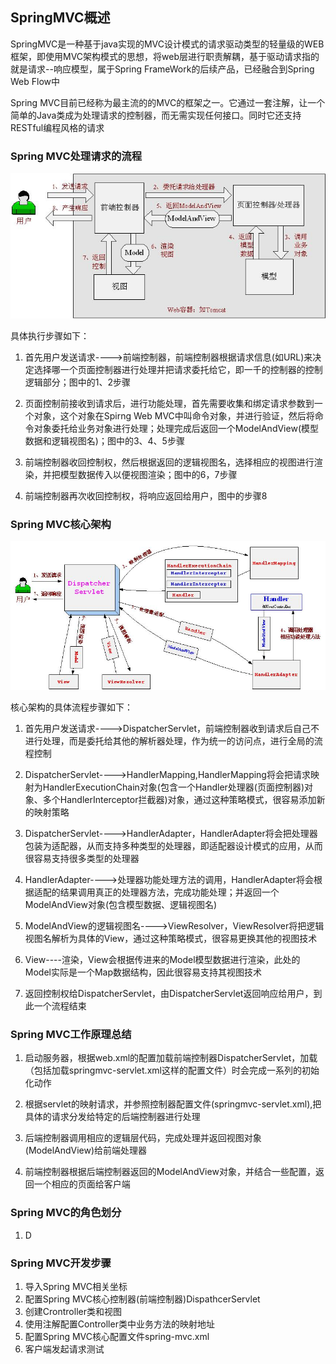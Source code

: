 ## SpringMVC概述  
SpringMVC是一种基于java实现的MVC设计模式的请求驱动类型的轻量级的WEB框架，即使用MVC架构模式的思想，将web层进行职责解耦，基于驱动请求指的就是请求--响应模型，属于Spring FrameWork的后续产品，已经融合到Spring Web Flow中  
  
Spring MVC目前已经称为最主流的的MVC的框架之一。它通过一套注解，让一个简单的Java类成为处理请求的控制器，而无需实现任何接口。同时它还支持RESTful编程风格的请求   
  
### Spring MVC处理请求的流程  
![title](https://raw.githubusercontent.com/liujinxi931204/image/master/gitnote/2020/10/22/1603337222739-1603337222741.png)  
  
具体执行步骤如下：  
1. 首先用户发送请求---->前端控制器，前端控制器根据请求信息(如URL)来决定选择哪一个页面控制器进行处理并把请求委托给它，即一千的控制器的控制逻辑部分；图中的1、2步骤  
  
2. 页面控制前接收到请求后，进行功能处理，首先需要收集和绑定请求参数到一个对象，这个对象在Spirng Web MVC中叫命令对象，并进行验证，然后将命令对象委托给业务对象进行处理；处理完成后返回一个ModelAndView(模型数据和逻辑视图名)；图中的3、4、5步骤  
  
3.  前端控制器收回控制权，然后根据返回的逻辑视图名，选择相应的视图进行渲染，并把模型数据传入以便视图渲染；图中的6，7步骤  
  
4. 前端控制器再次收回控制权，将响应返回给用户，图中的步骤8  
  
### Spring MVC核心架构  
![title](https://raw.githubusercontent.com/liujinxi931204/image/master/gitnote/2020/10/22/1603337268750-1603337268751.png)  
  
核心架构的具体流程步骤如下：  
1. 首先用户发送请求---->DispatcherServlet，前端控制器收到请求后自己不进行处理，而是委托给其他的解析器处理，作为统一的访问点，进行全局的流程控制  
  
2. DispatcherServlet---->HandlerMapping,HandlerMapping将会把请求映射为HandlerExecutionChain对象(包含一个Handler处理器(页面控制器)对象、多个HandlerInterceptor拦截器)对象，通过这种策略模式，很容易添加新的映射策略  
  
3. DispatcherServlet---->HandlerAdapter，HandlerAdapter将会把处理器包装为适配器，从而支持多种类型的处理器，即适配器设计模式的应用，从而很容易支持很多类型的处理器  
  
4. HandlerAdapter---->处理器功能处理方法的调用，HandlerAdapter将会根据适配的结果调用真正的处理器方法，完成功能处理；并返回一个ModelAndView对象(包含模型数据、逻辑视图名)  
  
5. ModelAndView的逻辑视图名---->ViewResolver，ViewResolver将把逻辑视图名解析为具体的View，通过这种策略模式，很容易更换其他的视图技术  
  
6. View----渲染，View会根据传进来的Model模型数据进行渲染，此处的Model实际是一个Map数据结构，因此很容易支持其视图技术  
  
7. 返回控制权给DispatcherServlet，由DispatcherServlet返回响应给用户，到此一个流程结束  
  
### Spring MVC工作原理总结  
1. 启动服务器，根据web.xml的配置加载前端控制器DispatcherServlet，加载（包括加载springmvc-servlet.xml这样的配置文件）时会完成一系列的初始化动作  
  
2. 根据servlet的映射请求，并参照控制器配置文件(springmvc-servlet.xml),把具体的请求分发给特定的后端控制器进行处理  
  
3. 后端控制器调用相应的逻辑层代码，完成处理并返回视图对象(ModelAndView)给前端处理器  
  
4. 前端控制器根据后端控制器返回的ModelAndView对象，并结合一些配置，返回一个相应的页面给客户端  
  
### Spring MVC的角色划分  
1. D

  
 
### Spring MVC开发步骤  

1. 导入Spring MVC相关坐标  
2. 配置Spring MVC核心控制器(前端控制器)DispathcerServlet  
3. 创建Crontroller类和视图  
4. 使用注解配置Controller类中业务方法的映射地址  
5. 配置Spring MVC核心配置文件spring-mvc.xml  
6. 客户端发起请求测试  
